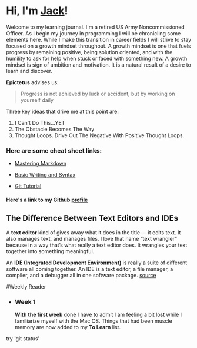 # Hi, I'm [Jack](https://github.com/SmilinJack)!

Welcome to my learning journal. I'm a retired US Army Noncommissioned Officer. As I begin my journey in programming I will be chronicling some elements here. While I make this transition in career fields I will strive to stay focused on a growth mindset throughout. A growth mindset is one that fuels progress by remaining positive, being solution oriented, and with the humility to ask for help when stuck or faced with something new. A growth mindset is sign of ambition and motivation. It is a natural result of a desire to learn and discover.

**Epictetus** advises us:
>Progress is not achieved by luck or accident, but by working on yourself daily

Three key ideas that drive me at this point are:

  1. I Can't Do This...YET
  2. The Obstacle Becomes The Way
  3. Thought Loops. Drive Out The Negative With Positive Thought Loops.
  
  
### Here are some cheat sheet links:
- [Mastering Markdown](https://guides.github.com/features/mastering-markdown/)

- [Basic Writing and Syntax](https://help.github.com/en/articles/basic-writing-and-formatting-syntax)

- [Git Tutorial](https://blog.udemy.com/git-tutorial-a-comprehensive-guide/)
  
#### Here's a link to my Github [profile](https://github.com/SmilinJack)

## The Difference Between Text Editors and IDEs
A **text editor** kind of gives away what it does in the title — it edits text. It also manages text, and manages files. I love that name “text wrangler” because in a way that’s what really a text editor does. It wrangles your text together into something meaningful.

An **IDE (Integrated Development Environment)** is really a suite of different software all coming together. An IDE is a text editor, a file manager, a compiler, and a debugger all in one software package. [source](https://medium.com/@theoldercoder/choosing-a-text-editor-3e56f71bd636)

#Weekly Reader
- ### Week 1
  **With the first week** done I have to admit I am feeling a bit lost while I familiarize myself with the Mac OS. Things that had been muscle memory are now added to my **To Learn** list.

try 'git status'
